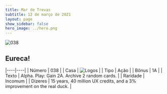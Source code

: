 ```yaml
---
title: Mar de Trevas
subtitle: 12 de março de 2021
layout: page
show_sidebar: false
hero_image: ../hero.png
---
```


![038](https://cdn.keyforgegame.com/media/card_front/pt/496_038_VRVG453C35R5_pt.png)

## Eureca!

|----|----|
| Número | 038 |
| Casa | ![Logos](https://archonarcana.com/images/thumb/c/ce/Logos.png/22px-Logos.png "Logos") |
| Tipo | Ação |
| Bônus | 1A |
| Texto | Alpha.  Play: Gain 2A. Archive 2 random cards. |
| Raridade | Incomum |
| Dizeres | 15 years, 40 million UX credits, and a 3% improvement on the real duck. |
